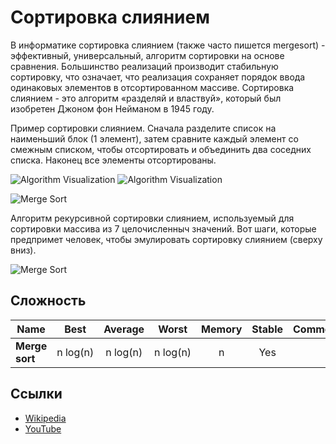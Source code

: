 # Сортировка слиянием

В информатике сортировка слиянием (также часто пишется
mergesort) - эффективный, универсальный,
алгоритм сортировки на основе сравнения. Большинство реализаций
производит стабильную сортировку, что означает, что реализация
сохраняет порядок ввода одинаковых элементов в отсортированном
массиве. Сортировка слиянием - это алгоритм «разделяй и властвуй», который
был изобретен Джоном фон Нейманом в 1945 году.

Пример сортировки слиянием. Сначала разделите список на
наименьший блок (1 элемент), затем сравните каждый
элемент со смежным списком, чтобы отсортировать и объединить
два соседних списка. Наконец все элементы отсортированы.

![Algorithm Visualization](https://media.proglib.io/posts/2021/09/29/83b221f5ec38fa1aa3f940df95100179.gif)
![Algorithm Visualization](https://media.proglib.io/posts/2021/09/29/b3a3799f0e171f1fe85b2af7ea7a2836.gif)

![Merge Sort](https://upload.wikimedia.org/wikipedia/commons/c/cc/Merge-sort-example-300px.gif)

Алгоритм рекурсивной сортировки слиянием, используемый для сортировки массива из 7
целочисленныч значений. Вот шаги, которые предпримет человек, чтобы
эмулировать сортировку слиянием (сверху вниз).

![Merge Sort](https://upload.wikimedia.org/wikipedia/commons/e/e6/Merge_sort_algorithm_diagram.svg)

## Сложность

| Name                  | Best            | Average             | Worst               | Memory    | Stable    | Comments  |
| --------------------- | :-------------: | :-----------------: | :-----------------: | :-------: | :-------: | :-------- |
| **Merge sort**        | n&nbsp;log(n)   | n&nbsp;log(n)       | n&nbsp;log(n)       | n         | Yes       |           |

## Ссылки

- [Wikipedia](https://en.wikipedia.org/wiki/Merge_sort)
- [YouTube](https://www.youtube.com/watch?v=KF2j-9iSf4Q&index=27&list=PLLXdhg_r2hKA7DPDsunoDZ-Z769jWn4R8)
